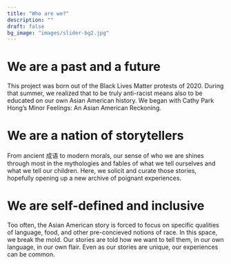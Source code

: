 ```yaml
---
title: "Who are we?"
description: ""
draft: false
bg_image: "images/slider-bg2.jpg"
---
```


# We are a past and a future

This project was born out of the Black Lives Matter protests of 2020. During that summer, we realized that to be truly anti-racist means also to be educated on our own Asian American history. We began with Cathy Park Hong’s Minor Feelings: An Asian American Reckoning.

# We are a nation of storytellers

From ancient 成语 to modern morals, our sense of who we are shines through most in the mythologies and fables of what we tell ourselves and what we tell our children. Here, we solicit and curate those stories, hopefully opening up a new archive of poignant experiences.

# We are self-defined and inclusive

Too often, the Asian American story is forced to focus on specific qualities of language, food, and other pre-concieved notions of race. In this space, we break the mold. Our stories are told how we want to tell them, in our own language, in our own flair. Even as our stories are unique, our experiences can be common.